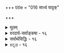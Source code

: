 +++
title = "016 साध्यं यादृक्"

+++
<details><summary>मूलम्</summary>

साध्यं यादृक् सपक्षे नियतमवगतं स्याद्धि पक्षेऽपि तादृक् तस्मात्कर्मादियुक्तः प्रसजति विमते कार्यताद्यैस्तु कर्त्ता ।  
एतत्तत्सिद्ध्यसिद्ध्योर्न घटत इति न क्ष्मादिपक्षे सपक्षव्याप्ताकारप्रसङ्गात्तदनुपगमने न क्वचित्स्यात्प्रसङ्गः ॥ १६ ॥
</details>

<details><summary>वरदार्य-सर्वाङ्कषा - १६</summary>

कमा 

15 

एवं कार्यत्वहेतुकमीश्वरानुमानमपि न प्रतितिष्ठतीति प्रदर्शयति विस्तरेण - साध्यमित्यादिना । **सपक्षे** = दृष्टान्ते **यादृक्** = यादृशरूपविशिष्टम् साध्यम् **नियतम्** = हेतुव्यापकम् **अवगतम्** = पूर्वं गृहीतम्, तादृक् **हि** = तादृशरूपविशिष्टमेव हि साध्यम् पक्षेऽपि **स्यात्** = सिद्ध्येत् । **तस्मात्** = एवं सपक्षे दृष्टतुल्यस्य साद्ध्यस्यैव पक्षेऽपि सिद्धेः **कार्यताद्यैस्तु** = कार्यत्वादिभिस्तु हेतुभिः **विमते** = पक्षे **कर्ता** = सिद्ध्यन् कर्ता **कर्मादियुक्तः** = कर्मतत्कृतशरीरादियुक्त एव **प्रसजति** = निश्चितो भवति । ईश्वरस्तु अकर्मवश्यः कथमनेनानुमानेन सिद्ध्येत् ? ‘क्षित्यङ्कुरादिकं सकर्तृकम्, कार्यत्वात्' इत्यनुमानेन हि जगत्स्रष्टृतया ईश्वरस्साध्यते तार्किकैः । ' यत्र यत्र कार्यत्वम्, तत्र सकर्तृकत्वम्, यथा घटादौ' इति किल व्याप्तिः प्रदर्श्यते । एवं व्याप्तिग्रहणवेलायां यादृशं सकर्तृकत्वं सपक्षे घटादौ दृष्टम्, अनया व्याप्त्या पक्षे क्षित्यङ्करादौ सिद्ध्यन् कर्ता, घटादौ दृष्टकुलादितुल्य एव सिद्धयेत् । ततश्चानेनानुमानेन सिद्ध्यन्नीश्वरः कुलालतुल्य एव कश्चिच्चेतनः कर्मपरवशः सिद्ध्येत्, न तु तद्विलक्षणः ईश्वरः सिद्ध्येत् ॥ 

नि ननु 'ईश्वरः कर्मपरवश एव सिद्ध्येत्' इत्यापादनं न घटते । किं ईश्वरं सिद्धं कृत्वैवमापाद्यते, उतेश्वरमसिद्धं कृत्वा ? न द्वितीयः, ईश्वरस्यैवासिद्धत्वे, तस्य कर्मवश्यत्वापादानम् अजातपुत्रस्य नामकरणवन्न 

389 

एतत् तत्सिद्ध्यसिध्योर्न घटत इति न क्ष्मादिपक्षे सपक्ष- 



व्याप्ताकारप्रसङ्गात् तदनुपगमने न क्वचित् स्यात् प्रसङ्गः ॥16॥ 



घटेत । न प्रथमः, ईश्वरस्य सिद्धत्वादेव । सिद्धस्य निराकरणायोगात् इति शङ्कते - एतदित्यादि । **एतत्** = एवमापादनम् सिद्ध्यसिद्ध्यो : ईश्वरस्य सिद्धौ, असिद्धौ वा, न **घटते** = उक्तक्रमेण न युज्यते । एतन्निराकरोति - इति नेति । कुत इत्यत्र - क्ष्मादीति । **क्ष्मादिपक्षे** = क्षित्यादिरूपे पक्षे **सपक्षव्याप्ताकारप्रसङ्गात्** = सपक्षे **व्याप्तः** = निरूपकतया आश्रयतया च व्याप्तिविशिष्टो य आकारः, तस्य **प्रसङ्गात्** = आपादनात् । निरूपकतया व्याप्तिविशिष्टः साध्यः, आश्रयतया व्याप्तिविशिष्टः हेतुः । हेतुसाध्ययोः यादृशरूपविशिष्टयोर्व्याप्तिः सपक्षे पूर्वं गृहीता, तादृशाकारस्यापादनात् न सिद्ध्यसिद्धिभ्यां व्याघातः । ईश्वरं प्रत्येकीकृत्यापादाने तथा दोषः स्यात्, न तु विशिष्टस्यापादाने । घटादौ हि सपक्षे शरीरिकर्तृकत्वं दृष्टमिति, क्षित्यादावपि तदेवापाद्यते— ‘क्षित्यादिकं यदि सकर्तृकं स्यात्, तदा घटादिवच्छरीरिकर्तृकं स्यात्' इत्यापादने न पूर्वोक्तदोषः॥ 



ननु ' क्षित्यङ्कुरादिकं सकर्तृकम्, कार्यत्वात्' इति प्रयोक्तुः सकर्तृकत्वं न शरीरिकर्तृकत्वं संमतम्, कृतिजन्यत्वमात्रमेव । अतः ' क्षित्यादिकं यदि यत्नजन्यं स्यात्, तदा घटादिवत् स्यात्' इत्येवापादनं कर्तव्यम् । तच्च पूर्वपक्षिण इष्टमेव । तर्फे आपाद्यस्य परानिष्टत्वमावश्यकम् । प्रकृते च तदभावात् इदमापादनमयुक्तमित्यत्राह – तदनुपगमन इत्यादि । **तदनुपगमने** = तस्य उक्तस्यापादनस्य **अनुपगमने** = अनङ्गीकारे **क्वचित्** = कुत्रापि प्रसङ्गः तर्कः न **स्यात्** = न भवेत् । परसंमतसाध्यस्वरूपमादायैव तर्कः प्रसञ्जनीय इति यदि, तदा कुत्रापि तर्कप्रयोगः न केनापि कर्तुं शक्यः । साध्यं हि विवादग्रस्तम् । तत् प्रतिवादिना नाङ्गीकर्तुं शक्यम्। यद्यङ्गीक्रियते, तर्हि विवाद एव न स्यात् । ततश्च तर्कप्रयोगस्य क्वावकाशः ? अतः ' क्षित्यङ्कुरादिकं यदि सकर्तृकं स्यात्, तर्हि शरीरजन्यं स्यात्' इति प्रसञ्जनं युज्यत एव । यत्र सकर्तकत्वं घटादौ दृष्टान्ते, तंत्र शरीरजन्यत्वमेव दृश्यते । अतः तेनैव दृष्टान्तेन क्षित्यङ्कुरादेः शरीरजन्यत्वं सिद्ध्येत् । ततश्च कर्मवश्यत्वमपि ईश्वरस्य सिद्धयेदिति नोक्तानुमानेनेश्वरसिद्धिः ॥ 

यद्यपि 'पर्वतो वह्निमान् धूमात्' इति प्रयोगे, धूमस्य प्रत्यक्षसिद्धत्वान्न तत्र विवादः । वह्निविषय एव संशयः । अत्र 'धूमोऽस्तु वह्निर्मास्तु' इत्यापेक्षस्याप्रयोजकशङ्केति व्यवहारः । तस्योत्तरम् 'यदि वह्नि क्षे स्यात्, तर्हि धूमोऽपि न स्यात्' इति । अयमेव ' तर्कः' इत्युच्यते । अस्य विस्तरोऽनुमानप्रकरणे भविष्यति । प्रकृते ‘क्षित्यङ्कुरादिकं कर्तृजन्यम्, कार्यत्वात्, घटवत्' इति प्रयोगे, 'कार्यत्वमस्तु कर्तृजन्यत्वं मास्तु' इत्यप्रयोजकशङ्कायां, 'यदि कर्तृजन्यत्वं न स्यात्, तर्हि शरीरजन्यत्वमपि न स्यात्' इत्येव तर्कः वक्तव्यः । अत्र तु 'यदि कर्तृजन्यत्वं स्यात्, तर्हि शरीरजन्यत्वं स्यात्' इति तर्कप्रदर्शनं कथं घटत इत्याक्षेपः स्यात्, तथापि, साध्यस्य परेष्टत्वात्, तदङ्गीकारे परानिष्टापादनस्यैव तर्करूपत्वात् 'यदि साध्यं न स्यात् तर्हि हेतुरपि न स्यात्' इति यथाऽनुकुलस्तर्कः तैरुच्यते, तद्वदेव 'यदि साध्यं स्यात्, तर्हि एवं स्यात्' इति प्रतितर्कः प्रयोक्तुं शक्यते, परानिष्टापादनस्यैव तर्करूपत्वात् । ततश्च 'यदि कर्तृजन्यत्वं न 



162. 

390 

[ अनुमानसिद्ध ईश्वरो जीवविलक्षणो न स्यात् । यत् कार्यस्योपयुक्तं तदिह भवतु नः किं परेणेति चेन्न 

ज्ञानादेरुद्भवे तद्विषयनियमनेऽप्यर्थनादिन्द्रियादेः । 

स्यात्, तर्हि कार्यत्वमपि न स्यात्' इतिवत्, 'यदि कर्तृजन्यत्वं स्यात्, तर्हि शरीरजन्यत्वमेव स्यात् ' इत्यापादनमपि तर्को भवति, अस्यापि परानिष्टत्वात् । **सपक्षे** = दृष्टान्ते घटादौ हि कर्तृजन्यत्वात्, शरीरजन्यत्वस्यापि सत्त्वेन, घटादिदृष्टान्तेन कर्तृजन्यत्वसाधने, तेनैव दृष्टान्तेन परानिष्टस्य शरीरजन्यत्वापादनस्य प्रतितर्करूपत्वं भवति । न चैवं सति दृष्टान्ते घटादौ विद्यमानं धर्मं शरीरजन्यत्वमप्यापाद्यते यदि, तर्हि जात्युत्तरं स्यात् - यथा, 'पर्वतो वह्निमान् धूमात्, यथा महानसम्' इति प्रयोगे, ' तर्हि महानसवदेव पर्वतोऽपि घटादिमान् स्यात्' इत्यापादनवदिति चेत्, सत्यम् । अन्ते विचारयाम इदं सर्वम् ॥ १६ ॥
</details>

<details><summary>सर्वार्थसिद्धिः - १६</summary>

साध्यं यादृक् सपक्षे नियतमवगतं' स्याद्धि पक्षेऽपि तादृक्  
तस्मात्कर्मादियुक्तः प्रसजति विमते कार्यताद्यैस्तु कर्त्ता ।  
एतत्तत्सिद्ध्यसिद्ध्योर्न घटत इति न क्ष्मादिपक्षे सपक्ष-  
व्याप्ताकारप्रसङ्गात्तदनुपगमने न क्वचित्स्यात्प्रसङ्गः ॥ १६ ॥  
यानि च बहून्यनुमानानि संजगृहुः - 'कार्यायोजनधृत्यादेः पदात्प्रत्ययतः श्रुतेः । वाक्यात्संख्याविशेषाच्च साध्यो विश्व[सृड]विदव्ययः ॥' इति, तत्रान्वयिषु साधारण्यमाह - साध्यमिति ॥ यादृक् सपक्षे नियतमवगतम् - येनाकारेण व्याप्तं प्रमितमित्यर्थः । स्याद्धि पक्षेऽपि तादृक् - न हि पर्वते वह्निरनुमीयमानः उष्णत्वमपहाय सिध्येदिति भावः । व्यवहितेऽपि पश्चादुष्णत्वदर्शनात्तत्सिद्धिरिति चेन्न, प्रालेयमर्मरितैः पद्मपत्रादिभिः प्रालेयसन्निहितानुद्भूतरूपहुतवहानुमाने तदसिद्धेः । न च तत्रानुष्णो वह्निरनुमीयेत, मर्मरीभावस्यैवासिद्धिप्रसङ्गात् । यद्यनुष्णो वह्निः कश्चित्पचेत्, अन्वयव्यतिरेकवान्नीहार एव पाचकः कि न कल्प्येत? एवं सामान्यतश्शिक्षितया व्याप्त्या प्रस्तुतेऽनिष्टप्रसङ्गमाह - तस्मादिति । कार्यत्वादिभिरुर्वीदूर्वादौ कर्ता यदि सिध्येत् कर्तृव्यापककायकरणकर्मादिमान् स्यात्; तथा च नाभ्युपगम्यत इत्यनिष्टता, विपर्यये विश्रमश्च । नन्वनुमानवत्तर्कोऽपि धर्मिसिद्धिसापेक्षः, अन्यथा प्रसञ्जकं कुत्राहार्यम्? अनिष्टं कुत्र वा प्रसञ्जनीयम्? तदिहेश्वरसिद्धौ विदेहतयैव तत्सिद्धेः; तद्विरुद्धप्रसङ्गानुत्थानम् तदसिद्धौ निराश्रयस्तर्कः कुत्र किं प्रसञ्जयेदित्यभिप्रायेण चोदयति - एतदिति । परोक्तहेत्वाश्रय एव प्रतिकूलतर्काश्रय इत्यभिप्रायेण प्रतिवक्ति -नेति । विवृणोति - क्ष्मादीति । अयं भावः - यदि वयमीश्वरे धर्मिणि प्रसङ्गमवतारयामः, तदा सिद्ध्यसिद्धिविकल्पदौःस्थ्यं स्यात्; यदि च पृथिव्यादावाश्रये कार्यत्वहेतुना कर्तारं देहादिमन्तमुपस्थापयेम, तदा दूर्वादौ व्यभिचारात् न प्रतिसाधनं न प्रतितर्कश्चेति स्यात् ; किंतु संप्रतिपन्ने पृथिव्यादौ धर्मिणि साध्यधर्मस्यभावात्तद्व्यापकप्रसक्तिं ब्रूमः; अतो न कश्चिद्विरोध इति । अथ साक्षात्परसाध्यमाश्रयीकृत्य प्रसङ्गः प्रयोक्तव्य इति मन्येत, तदा प्रसङ्गस्यैवोच्छेद इति प्रसञ्जयति - तदनुपगमन इति । परेष्टसाध्यविशेषस्य स्वीकारे बहिष्कारे च व्याघातस्य दुष्परिहरत्वादिति शेषः ॥ १६ ॥
</details>


<details><summary>ಕನ್ನಡ - १६</summary>

कार्यनुमानवॆन्दु नैयायिकरल्लि प्रसिद्धवाद ईश्वरानुमान वन्नु निराकरिसुत्तारॆ. पृथिव्यादिकं सकर्तकं, कार्यत्वात्, घटवत् ऎन्दु हेळिरुव ईश्वरसाधकानुमानदल्लि सपक्षे यादृक् साध्यं नियतं अवगतं, ताक् हि पक्षेsपि स्यात् हिन्दॆ सपक्षदल्लि ऎन्तह ऎरडु पदार्थगळिगॆ व्याप्ति गृहीतवागित्तो, अन्तह साध्यवे पक्षदल्लि सिद्धिसुत्तदॆ. तस्मात् कार्यताः विमते कर्ता तु कर्मादियुक्तः प्रसजति-आद्दरिन्द कार्यत्व मुन्ताद हेतुगळिन्द विवाद ग्रस्तवाद पृथिव्यादिगळल्लि सिद्धिसुव कर्तनाद ईश्वरनू सह कर्म परवशनादवने सिद्धिसुवनु. 

कादिपक्षे सपक्षव्याप्ताकारप्रसङ्गात्, तद्ध सिम्मॊ एतत् न घटते इति न पृथिव्यादिगळन्ने पक्षवागिट्टुकॊण्डु सपक्षवाद घटादिगळल्लि कण्डु बरुवुदन्ने आपादनॆ माडुवुदरिन्द, ईश्वरनन्नु ऒप्पिदरू, ऒप्पदिद्दरू हीगॆ हेळलु साध्यविल्ल ऎम्बुदु युक्तवल्ल. 

188 

- 162 

[अनुमानदिन्द ईश्वरनन्नु साधिसलु शक्यविल्ल] 

[श्लोक 17 

यत्कार्यक्कोपयुक्तं तदिह भवतु नः किं परेणेति चेन्न ज्ञानादेरुद्दवे तद्विषयनियमने प्यर्थनादियादेः । 

ईश्वरनु जगत्कर्तनादरॆ, अवनु कुम्बारादिगळन्तॆ कर्म परवशने आगुवनु ऎन्दु हेळुवाग ईश्वरनन्नु ऒप्पि अवनिगॆ कर्मपरवशत्ववन्नु आपादिसुविरॆ, ऒप्पदॆये, अदन्नु आपादिसुविरॊ? ईश्वरनन्नु ऒप्पि हागॆ आपादिसिदरॆ, आवाग 'ईश्वरनन्नु ऒप्पलु प्रमाणवेनु?' ऎम्ब प्रश्नॆगॆ उत्तर हेळबेकु. नावु हेळिद अनुमानवे प्रमाणवादरॆ, अदन्नु निराकरिसुवन्तिल्ल. बेरॆ प्रमाणगळन्नु तोरिसलु साध्यविल्ल. 

ईश्वरनन्नु ऒप्पदे आ आपादनॆयन्नु माडलु साध्यवे इल्ल. ईश्वरने इल्लद मेलॆ अवन कर्मवश्यत्व प्रश्नॆ हेगॆ एळलु साध्य? आदुद रिन्द ई तर्क कुतर्कवे सरि, ऎन्दरॆ, इदुसरियल्ल, एतक्कॆन्दरॆ 'पृथिव्यादिगळु घटदन्तॆ सकर्तकवादरॆ, घटदन्तॆये कर्मपरवशजीव कर्तकवे आगुत्तवॆ' ऎम्ब तर्कदल्लि याव दोषवू बरुवुदिल्ल. 

तदनुपगमने कैचित् प्रसङ्गः न स्यात्-इदन्नु ऒप्पदिद्दरॆ ऎल्लू तर्क प्रवृत्तिसलु शक्यवे इल्ल. 

प्रतिपक्षिगॆ अभिमतवाद साध्यवन्नु कॆडिसुवुदे प्रतितर्कद गुरियाद्दरिन्द परानुमानदल्लि साध्यवागि निर्देशिसिद पदार्थवन्ने प्रतितर्कदल्लि पक्षवागि निर्देशमाडबेके हॊरतु, अवर पक्षवन्ने इल्लू पक्षवागि प्रयोगिसुवुदु सरियल्ल ऎन्दरॆ, हागादरॆ प्रतिपक्षि हेळिद साध्यवन्नु वादि ऎन्दू ऒप्पलु साध्यविल्लद्दरिन्द प्रतितर्क वन्नु ऎल्लू हेळलु साध्यविल्लवागुत्तदॆ. आद्दरिन्द आ ईश्वरानुमान प्रतितर्क पराहतवागुत्तदॆ ॥ १६ ।
</details>



